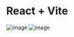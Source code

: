 # React + Vite

![image](https://github.com/user-attachments/assets/04f1bc56-851e-41f8-be7a-9f8d68b379f4)
![image](https://github.com/user-attachments/assets/7e53a2a1-a885-4e13-9bfb-92b0a0c93ac3)
